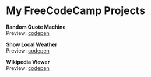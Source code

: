 # My FreeCodeCamp Projects

**Random Quote Machine**  
Preview: [codepen](https://codepen.io/sajadhsm/full/opMpNV/)

**Show Local Weather**  
Preview: [codepen](https://codepen.io/sajadhsm/full/ppxqrR/)

**Wikipedia Viewer**  
Preview: [codepen](https://codepen.io/sajadhsm/full/dJQENB/)